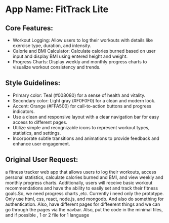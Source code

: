 # **App Name**: FitTrack Lite

## Core Features:

- Workout Logging: Allow users to log their workouts with details like exercise type, duration, and intensity.
- Calorie and BMI Calculator: Calculate calories burned based on user input and display BMI using entered height and weight.
- Progress Charts: Display weekly and monthly progress charts to visualize workout consistency and trends.

## Style Guidelines:

- Primary color: Teal (#008080) for a sense of health and vitality.
- Secondary color: Light gray (#F0F0F0) for a clean and modern look.
- Accent: Orange (#FFA500) for call-to-action buttons and progress indicators.
- Use a clean and responsive layout with a clear navigation bar for easy access to different pages.
- Utilize simple and recognizable icons to represent workout types, statistics, and settings.
- Incorporate subtle transitions and animations to provide feedback and enhance user engagement.

## Original User Request:
a fitness tracker web app that allows users to log their workouts, access personal statistics, calculate calories burned and BMI, and view weekly and monthly progress charts. Additionally, users will receive basic workout recommendations and have the ability to easily set and track their fitness goals.So, we need progress charts ,etc. Currently i need only the prototype. Only use html, css, react, node.js, and mongodb. And also do something for authentication. Also, have different pages for diffeerent things and we can go through the pages via the navbar. Also, put the code in the minimal files, and if possible , 1 or 2 file for 1 language
  